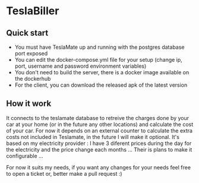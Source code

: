 TeslaBiller
=================================================

Quick start
---------------------------

- You must have TeslaMate up and running with the postgres database port exposed
- You can edit the docker-compose.yml file for your setup (change ip, port, username and password environment variables)
- You don't need to build the server, there is a docker image available on the dockerhub
- For the client, you can download the released apk of the latest version

How it work
---------------------------

It connects to the teslamate database to retreive the charges done by your car at your home (or in the future any other locations) and calculate the cost of your car.
For now it depends on an external counter to calculate the extra costs not included in Teslamate, in the future I will make it optional.
It's based on my electricity provider : I have 3 diferent prices during the day for the electricity and the price change each months ... Their is plans to make it configurable ...

For now it suits my needs, if you want any changes for your needs feel free to open a ticket or, better make a pull request :)
